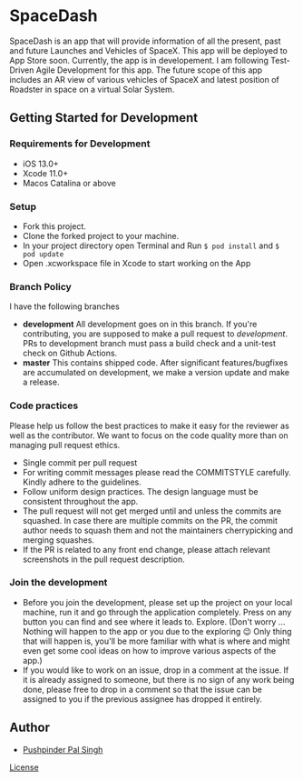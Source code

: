 # SpaceDash
SpaceDash is an app that will provide information of all the present, past and future Launches and Vehicles of SpaceX. This app will be deployed to App Store soon. Currently, the app is in developement. I am following Test-Driven Agile Development for this app. The future scope of this app includes an AR view of various vehicles of SpaceX and latest position of Roadster in space on a virtual Solar System.

## Getting Started for Development

### Requirements for Development
- iOS 13.0+
- Xcode 11.0+
- Macos Catalina or above

### Setup
- Fork this project.
- Clone the forked project to your machine.
- In your project directory open Terminal and Run `$ pod install` and `$ pod update`
-  Open .xcworkspace file in Xcode to start working on the App

### Branch Policy
I have the following branches
 * **development** All development goes on in this branch. If you're contributing, you are supposed to make a pull request to _development_. PRs to development branch must pass a build check and a unit-test check on Github Actions.
 * **master** This contains shipped code. After significant features/bugfixes are accumulated on development, we make a version update and make a release.
 
### Code practices
Please help us follow the best practices to make it easy for the reviewer as well as the contributor. We want to focus on the code quality more than on managing pull request ethics.

 * Single commit per pull request
 * For writing commit messages please read the COMMITSTYLE carefully. Kindly adhere to the guidelines.
 * Follow uniform design practices. The design language must be consistent throughout the app.
 * The pull request will not get merged until and unless the commits are squashed. In case there are multiple commits on the PR, the commit author needs to squash them and not the maintainers cherrypicking and merging squashes.
 * If the PR is related to any front end change, please attach relevant screenshots in the pull request description.

### Join the development

* Before you join the development, please set up the project on your local machine, run it and go through the application completely. Press on any button you can find and see where it leads to. Explore. (Don't worry ... Nothing will happen to the app or you due to the exploring :wink: Only thing that will happen is, you'll be more familiar with what is where and might even get some cool ideas on how to improve various aspects of the app.)
* If you would like to work on an issue, drop in a comment at the issue. If it is already assigned to someone, but there is no sign of any work being done, please free to drop in a comment so that the issue can be assigned to you if the previous assignee has dropped it entirely.



## Author
* [Pushpinder Pal Singh](https://github.com/pushpinderpalsingh)

<a href="/docs/license.md" target="_top">License</a>
